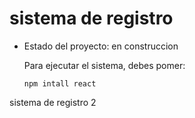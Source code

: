 <h1>sistema de registro</h1>

- Estado del proyecto: en construccion

  Para ejecutar el sistema, debes pomer:
  
  ```npm intall react```

sistema de registro 2
